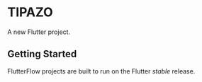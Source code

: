 # TIPAZO

A new Flutter project.

## Getting Started

FlutterFlow projects are built to run on the Flutter _stable_ release.

